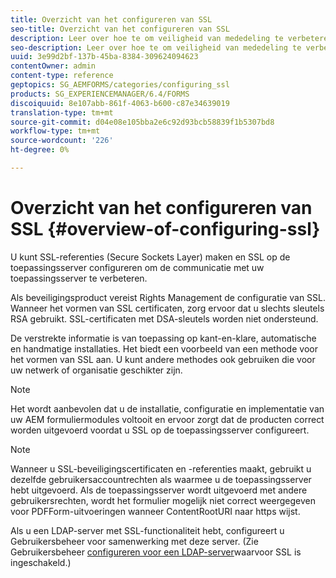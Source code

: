 ```yaml
---
title: Overzicht van het configureren van SSL
seo-title: Overzicht van het configureren van SSL
description: Leer over hoe te om veiligheid van mededeling te verbeteren door SSL te vormen.
seo-description: Leer over hoe te om veiligheid van mededeling te verbeteren door SSL te vormen.
uuid: 3e99d2bf-137b-45ba-8384-309624094623
contentOwner: admin
content-type: reference
geptopics: SG_AEMFORMS/categories/configuring_ssl
products: SG_EXPERIENCEMANAGER/6.4/FORMS
discoiquuid: 8e107abb-861f-4063-b600-c87e34639019
translation-type: tm+mt
source-git-commit: d04e08e105bba2e6c92d93bcb58839f1b5307bd8
workflow-type: tm+mt
source-wordcount: '226'
ht-degree: 0%

---
```



# Overzicht van het configureren van SSL {#overview-of-configuring-ssl}

U kunt SSL-referenties (Secure Sockets Layer) maken en SSL op de toepassingsserver configureren om de communicatie met uw toepassingsserver te verbeteren.

Als beveiligingsproduct vereist Rights Management de configuratie van SSL. Wanneer het vormen van SSL certificaten, zorg ervoor dat u slechts sleutels RSA gebruikt. SSL-certificaten met DSA-sleutels worden niet ondersteund.

De verstrekte informatie is van toepassing op kant-en-klare, automatische en handmatige installaties. Het biedt een voorbeeld van een methode voor het vormen van SSL aan. U kunt andere methodes ook gebruiken die voor uw netwerk of organisatie geschikter zijn.

>[!NOTE]
>
>Het wordt aanbevolen dat u de installatie, configuratie en implementatie van uw AEM formuliermodules voltooit en ervoor zorgt dat de producten correct worden uitgevoerd voordat u SSL op de toepassingsserver configureert.

>[!NOTE]
>
>Wanneer u SSL-beveiligingscertificaten en -referenties maakt, gebruikt u dezelfde gebruikersaccountrechten als waarmee u de toepassingsserver hebt uitgevoerd. Als de toepassingsserver wordt uitgevoerd met andere gebruikersrechten, wordt het formulier mogelijk niet correct weergegeven voor PDFForm-uitvoeringen wanneer ContentRootURI naar https wijst.

Als u een LDAP-server met SSL-functionaliteit hebt, configureert u Gebruikersbeheer voor samenwerking met deze server. (Zie Gebruikersbeheer [configureren voor een LDAP-server](/help/forms/using/admin-help/configure-user-management-ssl-enabled.md#configure-user-management-for-an-ssl-enabled-ldap-server)waarvoor SSL is ingeschakeld.)
